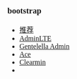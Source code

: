 <font face="SimSun" size=3 >

### bootstrap

- [推荐](https://www.cnblogs.com/renyi-fan/p/9989668.html)
- [AdminLTE](https://github.com/ColorlibHQ/AdminLTE)
- [Gentelella Admin](https://github.com/ColorlibHQ/gentelella)
- [Ace](https://github.com/bopoda/ace)
- [Clearmin](https://github.com/paomedia/clearmin)
- []()

</span>
